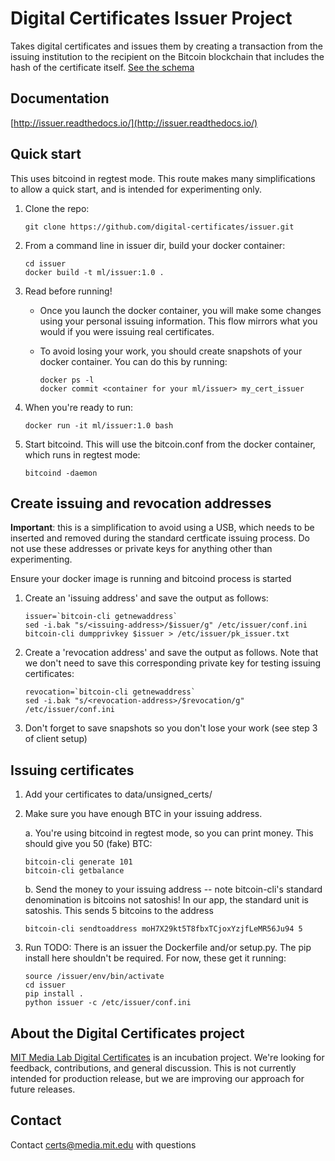 Digital Certificates Issuer Project
===================================

Takes digital certificates and issues them by creating a transaction from the issuing institution to the recipient
on the Bitcoin blockchain that includes the hash of the certificate itself. [See the schema](https://github.com/digital-certificates/schema)

Documentation
-------------

[http://issuer.readthedocs.io/](http://issuer.readthedocs.io/)

Quick start
-----------

This uses bitcoind in regtest mode. This route makes many simplifications to allow a quick start, and is intended for
experimenting only.


1. Clone the repo:

    ```
    git clone https://github.com/digital-certificates/issuer.git
    ```


2. From a command line in issuer dir, build your docker container:
    
    ```
    cd issuer
    docker build -t ml/issuer:1.0 .
    ```

3. Read before running!

    - Once you launch the docker container, you will make some changes using your personal issuing information. This flow mirrors what you would if you were issuing real certificates.
    - To avoid losing your work, you should create snapshots of your docker container. You can do this by running:

        ```
        docker ps -l
        docker commit <container for your ml/issuer> my_cert_issuer
        ```

4. When you're ready to run:

    ```
    docker run -it ml/issuer:1.0 bash
    ```

5. Start bitcoind. This will use the bitcoin.conf from the docker container, which runs in regtest mode:

    ```
    bitcoind -daemon
    ```

Create issuing and revocation addresses
---------------------------------------

__Important__: this is a simplification to avoid using a USB, which needs to be inserted and removed during the
standard certficate issuing process. Do not use these addresses or private keys for anything other than experimenting.

Ensure your docker image is running and bitcoind process is started

1. Create an 'issuing address' and save the output as follows:

    ```
    issuer=`bitcoin-cli getnewaddress`
    sed -i.bak "s/<issuing-address>/$issuer/g" /etc/issuer/conf.ini
    bitcoin-cli dumpprivkey $issuer > /etc/issuer/pk_issuer.txt
    ```

2. Create a 'revocation address' and save the output as follows. Note that we don't need to save this
corresponding private key for testing issuing certificates:

    ```
    revocation=`bitcoin-cli getnewaddress`
    sed -i.bak "s/<revocation-address>/$revocation/g" /etc/issuer/conf.ini
    ```

3. Don't forget to save snapshots so you don't lose your work (see step 3 of client setup)

Issuing certificates
--------------------

1. Add your certificates to data/unsigned_certs/

2. Make sure you have enough BTC in your issuing address.

    a. You're using bitcoind in regtest mode, so you can print money. This should give you 50 (fake) BTC:

    ```
    bitcoin-cli generate 101
    bitcoin-cli getbalance
    ```

    b. Send the money to your issuing address -- note bitcoin-cli's standard denomination is bitcoins not satoshis! In our
    app, the standard unit is satoshis. This sends 5 bitcoins to the address

    ```
    bitcoin-cli sendtoaddress moH7X29kt5T8fbxTCjoxYzjfLeMR56Ju94 5
    ```

3. Run
TODO: There is an issuer the Dockerfile and/or setup.py. The pip install here shouldn't be required.
For now, these get it running:

    ```
    source /issuer/env/bin/activate
    cd issuer
    pip install .
    python issuer -c /etc/issuer/conf.ini
    ```


About the Digital Certificates project
--------------------------------------

[MIT Media Lab Digital Certificates](http://certificates.media.mit.edu/) is an incubation project. We're looking for feedback, contributions, and general
discussion. This is not currently intended for production release, but we are improving our approach for future releases.


Contact
-------

Contact [certs@media.mit.edu](mailto:certs@media.mit.edu) with questions

